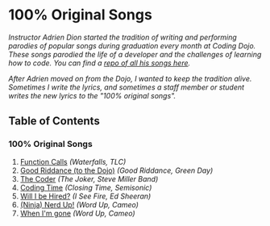 # 100% Original Songs

*Instructor Adrien Dion started the tradition of writing and performing parodies of popular songs during graduation every month at Coding Dojo. These songs parodied the life of a developer and the challenges of learning how to code. You can find a [repo of all his songs here](https://github.com/adion81/GraduationSongs).*

*After Adrien moved on from the Dojo, I wanted to keep the tradition alive. Sometimes I write the lyrics, and sometimes a staff member or student writes the new lyrics to the "100% original songs".*

## Table of Contents

### 100% Original Songs

1. [Function Calls](function_calls.md) *(Waterfalls, TLC)*
2. [Good Riddance (to the Dojo)](good_riddance.md) *(Good Riddance, Green Day)*
3. [The Coder](the_coder.md) *(The Joker, Steve Miller Band)*
4. [Coding Time](coding_time.md) *(Closing Time, Semisonic)*
5. [Will I be Hired?](will_i_be_hired.md) *(I See Fire, Ed Sheeran)*
6. [(Ninja) Nerd Up!](ninja_nerd_up.md) *(Word Up, Cameo)*
7. [When I'm gone](when_im_gone.md) *(Word Up, Cameo)*